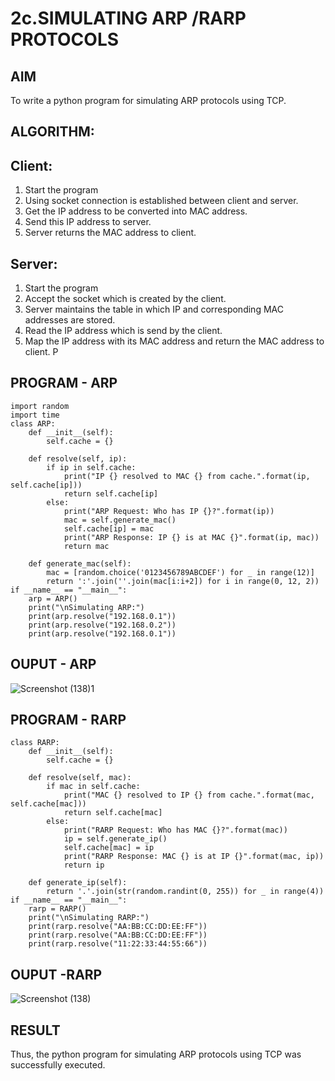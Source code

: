 # 2c.SIMULATING ARP /RARP PROTOCOLS
## AIM
To write a python program for simulating ARP protocols using TCP.
## ALGORITHM:
## Client:
1. Start the program
2. Using socket connection is established between client and server.
3. Get the IP address to be converted into MAC address.
4. Send this IP address to server.
5. Server returns the MAC address to client.
## Server:
1. Start the program
2. Accept the socket which is created by the client.
3. Server maintains the table in which IP and corresponding MAC addresses are
stored.
4. Read the IP address which is send by the client.
5. Map the IP address with its MAC address and return the MAC address to client.
P
## PROGRAM - ARP
```
import random
import time
class ARP:
    def __init__(self):
        self.cache = {}

    def resolve(self, ip):
        if ip in self.cache:
            print("IP {} resolved to MAC {} from cache.".format(ip, self.cache[ip]))
            return self.cache[ip]
        else:
            print("ARP Request: Who has IP {}?".format(ip))
            mac = self.generate_mac()
            self.cache[ip] = mac
            print("ARP Response: IP {} is at MAC {}".format(ip, mac))
            return mac

    def generate_mac(self):
        mac = [random.choice('0123456789ABCDEF') for _ in range(12)]
        return ':'.join(''.join(mac[i:i+2]) for i in range(0, 12, 2))
if __name__ == "__main__":
    arp = ARP()
    print("\nSimulating ARP:")
    print(arp.resolve("192.168.0.1"))
    print(arp.resolve("192.168.0.2"))
    print(arp.resolve("192.168.0.1"))
```
## OUPUT - ARP
![Screenshot (138)1](https://github.com/RahulvVenugopal/2c.ARP_RARP_PROTOCOLS/assets/144132514/0074680d-67bd-41df-bbb8-10cf318c68f8)

## PROGRAM - RARP
```
class RARP:
    def __init__(self):
        self.cache = {}

    def resolve(self, mac):
        if mac in self.cache:
            print("MAC {} resolved to IP {} from cache.".format(mac, self.cache[mac]))
            return self.cache[mac]
        else:
            print("RARP Request: Who has MAC {}?".format(mac))
            ip = self.generate_ip()
            self.cache[mac] = ip
            print("RARP Response: MAC {} is at IP {}".format(mac, ip))
            return ip

    def generate_ip(self):
        return '.'.join(str(random.randint(0, 255)) for _ in range(4))
if __name__ == "__main__":
    rarp = RARP()
    print("\nSimulating RARP:")
    print(rarp.resolve("AA:BB:CC:DD:EE:FF"))
    print(rarp.resolve("AA:BB:CC:DD:EE:FF"))
    print(rarp.resolve("11:22:33:44:55:66"))
```
## OUPUT -RARP
![Screenshot (138)](https://github.com/RahulvVenugopal/2c.ARP_RARP_PROTOCOLS/assets/144132514/3eb28644-bb4d-40f1-ad57-e62cc7486dd8)

## RESULT
Thus, the python program for simulating ARP protocols using TCP was successfully 
executed.
